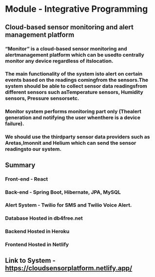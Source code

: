 # Module - Integrative Programming
## Cloud-based sensor monitoring and alert management platform

### “Monitor” is a cloud-based sensor monitoring and alertmanagement platform which can be usedto centrally monitor any device regardless of itslocation. 
### The main functionality of the system isto alert on certain events based on the readings comingfrom the sensors.The system should be able to collect sensor data readingsfrom different sensors such asTemperature sensors, Humidity sensors, Pressure sensorsetc.
### Monitor system performs monitoring part only (Thealert generation and notifying the user whenthere is a device failure). 
### We should use the thirdparty sensor data providers such as Aretas,Imonnit and Helium which can send the sensor readingsto our system.

## Summary

### Front-end - React 
### Back-end - Spring Boot, Hibernate, JPA, MySQL
### Alert System - Twilio for SMS and Twilio Voice Alert.
### Database Hosted in db4free.net
### Backend Hosted in Heroku
### Frontend Hosted in Netlify

## Link to System - https://cloudsensorplatform.netlify.app/ 

